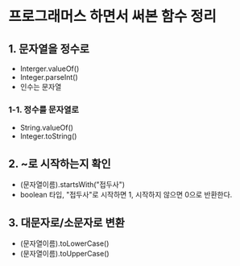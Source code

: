 # 프로그래머스 하면서 써본 함수 정리

## 1. 문자열을 정수로
- Interger.valueOf()
- Integer.parseInt()
- 인수는 문자열

### 1-1. 정수를 문자열로
- String.valueOf()
- Integer.toString()

## 2. ~로 시작하는지 확인
- (문자열이름).startsWith("접두사")
- boolean 타입, "접두사"로 시작하면 1, 시작하지 않으면 0으로 반환한다.

## 3. 대문자로/소문자로 변환
- (문자열이름).toLowerCase()
- (문자열이름).toUpperCase()
